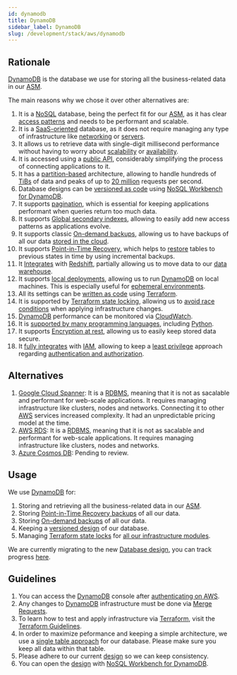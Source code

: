 ```yaml
---
id: dynamodb
title: DynamoDB
sidebar_label: DynamoDB
slug: /development/stack/aws/dynamodb
---
```


## Rationale

[DynamoDB][DYNAMODB] is the database
we use for storing
all the business-related data
in our [ASM][ASM].

The main reasons why we chose it
over other alternatives are:

1. It is a
    [NoSQL][RDBMS]
    database,
    being the perfect fit for our
    [ASM][ASM],
    as it has clear
    [access patterns](https://docs.aws.amazon.com/amazondynamodb/latest/developerguide/bp-modeling-nosql-B.html)
    and needs to be performant and scalable.
1. It is a
    [SaaS-oriented](https://en.wikipedia.org/wiki/Software_as_a_service)
    database,
    as it does not require
    managing any type of
    infrastructure like
    [networking](https://en.wikipedia.org/wiki/Computer_network)
    or
    [servers](https://en.wikipedia.org/wiki/Server_(computing)).
1. It allows us to retrieve data
    with single-digit millisecond performance
    without having to worry about
    [scalability](https://en.wikipedia.org/wiki/Scalability)
    or
    [availability](https://en.wikipedia.org/wiki/Availability).
1. It is accessed using a
    [public API](https://docs.aws.amazon.com/amazondynamodb/latest/developerguide/HowItWorks.API.html),
    considerably simplifying the process
    of connecting applications to it.
1. It has a
    [partition-based](https://docs.aws.amazon.com/amazondynamodb/latest/developerguide/HowItWorks.Partitions.html)
    architecture,
    allowing to handle
    hundreds of [TiBs](https://es.wikipedia.org/wiki/Tebibyte)
    of data
    and peaks of up to [20 million][DYNAMODB]
    requests per second.
1. Database designs can be
    [versioned as code](https://gitlab.com/fluidattacks/product/-/blob/148eccecfb68b6d5cd2c0418679330c0d6c02c2b/integrates/arch/database-design.json)
    using
    [NoSQL Workbench for DynamoDB](https://docs.aws.amazon.com/amazondynamodb/latest/developerguide/workbench.html).
1. It supports
    [pagination](https://docs.aws.amazon.com/amazondynamodb/latest/developerguide/Query.Pagination.html),
    which is essential
    for keeping applications performant
    when queries return too much data.
1. It supports
    [Global secondary indexes](https://docs.aws.amazon.com/amazondynamodb/latest/developerguide/GSI.OnlineOps.html),
    allowing to easily add
    new access patterns
    as applications evolve.
1. It supports classic
    [On-demand backups](https://docs.aws.amazon.com/amazondynamodb/latest/developerguide/backuprestore_HowItWorks.html),
    allowing us to have
    backups of all our data
    [stored in the cloud](https://gitlab.com/fluidattacks/product/-/blob/cc1e9585a9e94670d040f680d75667907c3c5733/integrates/deploy/backup/terraform/dynamodb.tf).
1. It supports
    [Point-in-Time Recovery](https://gitlab.com/fluidattacks/product/-/blob/cc1e9585a9e94670d040f680d75667907c3c5733/integrates/deploy/database/terraform/integrates-table.tf#L75),
    which helps to
    [restore](https://docs.aws.amazon.com/amazondynamodb/latest/developerguide/PointInTimeRecovery.html)
    tables to previous states in time
    by using incremental backups.
1. It
    [Integrates](https://docs.aws.amazon.com/amazondynamodb/latest/developerguide/RedshiftforDynamoDB.html)
    with
    [Redshift](https://aws.amazon.com/redshift/),
    partially allowing us to move data to our
    [data warehouse](https://en.wikipedia.org/wiki/Data_warehouse).
1. It supports
    [local deployments](https://docs.aws.amazon.com/amazondynamodb/latest/developerguide/DynamoDBLocal.html),
    allowing us to run [DynamoDB][DYNAMODB]
    on local machines.
    This is especially useful for
    [ephemeral environments](/about/security/integrity/developing-integrity#ephemeral-environments).
1. All its settings can be
    [written as code](https://registry.terraform.io/providers/hashicorp/aws/latest/docs/resources/dynamodb_global_table)
    using
    [Terraform](/development/stack/terraform/).
1. It is supported by
    [Terraform state locking](https://www.terraform.io/docs/language/settings/backends/s3.html#dynamodb-state-locking),
    allowing us to
    [avoid race conditions](https://www.terraform.io/docs/language/state/locking.html)
    when applying infrastructure changes.
1. [DynamoDB][DYNAMODB] performance
    can be monitored via
    [CloudWatch](/development/stack/aws/cloudwatch/).
1. It is
    [supported by many programming languages](https://docs.aws.amazon.com/amazondynamodb/latest/developerguide/GettingStarted.html),
    including
    [Python](https://boto3.amazonaws.com/v1/documentation/api/latest/reference/services/dynamodb.html).
1. It supports
    [Encryption at rest](https://docs.aws.amazon.com/amazondynamodb/latest/developerguide/EncryptionAtRest.html),
    allowing us to easily
    keep stored data secure.
1. It
    [fully integrates](https://docs.aws.amazon.com/amazondynamodb/latest/developerguide/authentication-and-access-control.html)
    with
    [IAM](/development/stack/aws/iam/),
    allowing to keep a
    [least privilege](/criteria/requirements/186)
    approach
    regarding
    [authentication and authorization](https://securityboulevard.com/2020/06/authentication-vs-authorization-defined-whats-the-difference-infographic/).

## Alternatives

1. [Google Cloud Spanner](https://cloud.google.com/spanner/docs):
    It is a
    [RDBMS][RDBMS],
    meaning that it is not
    as sacalable and performant
    for web-scale applications.
    It requires managing infrastructure like
    clusters, nodes and networks.
    Connecting it to other
    [AWS](/development/stack/aws/)
    services increased complexity.
    It had an unpredictable
    pricing model at the time.
1. [AWS RDS](https://aws.amazon.com/rds/):
    It is a
    [RDBMS][RDBMS],
    meaning that it is not
    as sacalable and performant
    for web-scale applications.
    It requires managing infrastructure like
    clusters, nodes and networks.
1. [Azure Cosmos DB](https://azure.microsoft.com/en-us/free/cosmos-db/):
    Pending to review.

## Usage

We use [DynamoDB][DYNAMODB] for:

1. Storing and retrieving all
    the business-related data
    in our [ASM][ASM].
1. Storing
    [Point-in-Time Recovery backups](https://gitlab.com/fluidattacks/product/-/blob/cc1e9585a9e94670d040f680d75667907c3c5733/integrates/deploy/database/terraform/integrates-table.tf#L75)
    of all our data.
1. Storing
    [On-demand backups](https://gitlab.com/fluidattacks/product/-/blob/cc1e9585a9e94670d040f680d75667907c3c5733/integrates/deploy/backup/terraform/dynamodb.tf)
    of all our data.
1. Keeping a
    [versioned design](https://gitlab.com/fluidattacks/product/-/blob/148eccecfb68b6d5cd2c0418679330c0d6c02c2b/integrates/arch/database-design.json)
    of our database.
1. Managing
    [Terraform state locks](https://www.terraform.io/docs/language/settings/backends/s3.html#dynamodb-state-locking)
    for
    [all our infrastructure modules](https://gitlab.com/fluidattacks/product/-/blob/148eccecfb68b6d5cd2c0418679330c0d6c02c2b/makes/applications/makes/ci/src/terraform/dynamodb_lock.tf).

We are currently migrating to the new
[Database design][DESIGN],
you can track progress
[here](https://gitlab.com/fluidattacks/product/-/issues/4329).

## Guidelines

1. You can access the
    [DynamoDB][DYNAMODB] console
    after [authenticating on AWS](/development/stack/aws#guidelines).
1. Any changes to
    [DynamoDB][DYNAMODB]
    infrastructure must be done via
    [Merge Requests](https://docs.gitlab.com/ee/user/project/merge_requests/).
1. To learn how to test and apply infrastructure via [Terraform](/development/stack/terraform/),
    visit the
    [Terraform Guidelines](/development/stack/terraform#guidelines).
1. In order to maximize peformance
    and keeping a simple architecture,
    we use a
    [single table approach](https://gitlab.com/fluidattacks/product/-/blob/148eccecfb68b6d5cd2c0418679330c0d6c02c2b/integrates/deploy/database/terraform/integrates-table.tf#L52)
    for our database.
    Please make sure
    you keep all data within that table.
1. Please adhere to our current [design][DESIGN]
    so we can keep consistency.
1. You can open the [design][DESIGN] with
    [NoSQL Workbench for DynamoDB](https://docs.aws.amazon.com/amazondynamodb/latest/developerguide/workbench.html).

[DYNAMODB]: https://aws.amazon.com/dynamodb/
[ASM]: https://fluidattacks.com/categories/asm/
[RDBMS]: https://docs.aws.amazon.com/amazondynamodb/latest/developerguide/SQLtoNoSQL.WhyDynamoDB.html
[DESIGN]: https://gitlab.com/fluidattacks/product/-/blob/master/integrates/arch/database-design.json
